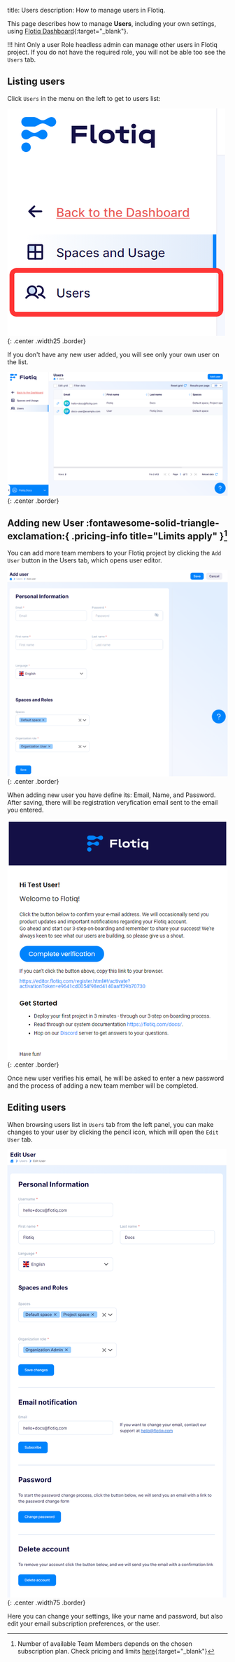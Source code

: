 title: Users
description: How to manage users in Flotiq.

This page describes how to manage **Users**, including your own settings, using [Flotiq Dashboard](https://editor.flotiq.com){:target="_blank"}. 

!!! hint 
    Only a user Role headless admin can manage other users in Flotiq project. If you do not have the required role, you will not be able too see the `Users` tab.

## Listing users

Click `Users` in the menu on the left to get to users list:

![](images/UsersMenu.png){: .center .width25 .border}

If you don't have any new user added, you will see only your own user on the list. 

![](images/UserList.png){: .center .border}

## Adding new User :fontawesome-solid-triangle-exclamation:{ .pricing-info title="Limits apply" }[^1]

You can add more team members to your Flotiq project by clicking the `Add User` button in the Users tab, which opens user editor.

![](images/AddUserMenu.png){: .center .border}

When adding new user you have define its: Email, Name, and Password. After saving, there will be registration veryfication email sent to the email you entered.

![](images/NewUserVerificationEmail.png){: .center .border}

Once new user verifies his email, he will be asked to enter a new password and the process of adding a new team member will be completed.

## Editing users

When browsing users list in `Users` tab from the left panel, you can make changes to your user by clicking the pencil icon, which will open the `Edit User` tab. 

![](images/EditUser.png){: .center .width75 .border}

Here you can change your settings, like your name and password, but also edit your email subscription preferences, or the user.


[^1]: Number of available Team Members depends on the chosen subscription plan. Check pricing and limits [here](https://flotiq.com/pricing){:target="_blank"}
